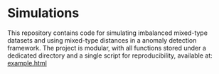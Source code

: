 # Simulations

This repository contains code for simulating imbalanced mixed-type datasets and using mixed-type distances in a anomaly detection framework. The project is modular, with all functions stored under a dedicated directory and a single script for reproducibility, available at: [example.html](https://joaoahrodrigues.github.io/Simulations/example.html)


